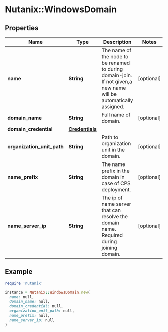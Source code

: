 # Nutanix::WindowsDomain

## Properties

| Name | Type | Description | Notes |
| ---- | ---- | ----------- | ----- |
| **name** | **String** | The name of the node to be renamed to during domain-join. If not given,a new name will be automatically assigned.  | [optional] |
| **domain_name** | **String** | Full name of domain. | [optional] |
| **domain_credential** | [**Credentials**](Credentials.md) |  |  |
| **organization_unit_path** | **String** | Path to organization unit in the domain. | [optional] |
| **name_prefix** | **String** | The name prefix in the domain in case of CPS deployment. | [optional] |
| **name_server_ip** | **String** | The ip of name server that can resolve the domain name. Required during joining domain.  | [optional] |

## Example

```ruby
require 'nutanix'

instance = Nutanix::WindowsDomain.new(
  name: null,
  domain_name: null,
  domain_credential: null,
  organization_unit_path: null,
  name_prefix: null,
  name_server_ip: null
)
```

